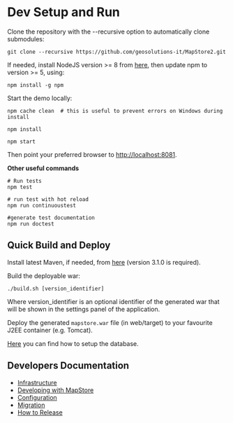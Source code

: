 # Dev Setup and Run

Clone the repository with the --recursive option to automatically clone submodules:

```
git clone --recursive https://github.com/geosolutions-it/MapStore2.git
```

If needed, install NodeJS version >= 8 from [here](https://nodejs.org/en/download/releases/), then update npm to version >= 5, using:

```
npm install -g npm
```

Start the demo locally:

```
npm cache clean  # this is useful to prevent errors on Windows during install

npm install

npm start
```

Then point your preferred browser to [http://localhost:8081](http://localhost:8081).

**Other useful commands**
```
# Run tests
npm test

# run test with hot reload
npm run continuoustest

#generate test documentation
npm run doctest
```
## Quick Build and Deploy

Install latest Maven, if needed, from [here](https://maven.apache.org/download.cgi) (version 3.1.0 is required).

Build the deployable war:

```
./build.sh [version_identifier]
```

Where version_identifier is an optional identifier of the generated war that will be shown in the settings panel of the application.

Deploy the generated `mapstore.war` file (in web/target) to your favourite J2EE container (e.g. Tomcat).

[Here](database-setup) you can find how to setup the database.

## Developers Documentation
 * [Infrastructure](infrastructure-and-general-architecture)
 * [Developing with MapStore](developing-with-mapstore-2-intro)
 * [Configuration](configuration-files)
 * [Migration](mapstore-migration-guide)
 * [How to Release](release)


